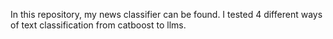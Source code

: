 In this repository, my news classifier can be found.
I tested 4 different ways of text classification from catboost to llms.

